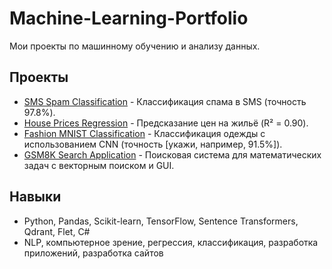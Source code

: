 # Machine-Learning-Portfolio
Мои проекты по машинному обучению и анализу данных.

## Проекты
- [SMS Spam Classification](SMS-Spam-Classification/) - Классификация спама в SMS (точность 97.8%).
- [House Prices Regression](House-Prices/) - Предсказание цен на жильё (R² = 0.90).
- [Fashion MNIST Classification](Fashion-MNIST/) - Классификация одежды с использованием CNN (точность [укажи, например, 91.5%]).
- [GSM8K Search Application](GSM8K-Search/) - Поисковая система для математических задач с векторным поиском и GUI.

## Навыки
- Python, Pandas, Scikit-learn, TensorFlow, Sentence Transformers, Qdrant, Flet, C#
- NLP, компьютерное зрение, регрессия, классификация, разработка приложений, разработка сайтов
